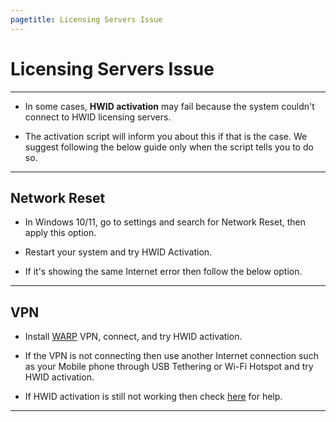 ```yaml
---
pagetitle: Licensing Servers Issue
---
```


# Licensing Servers Issue

------------------------------------------------------------------------

-   In some cases, **HWID activation** may fail because the system couldn't connect to HWID licensing servers.

-   The activation script will inform you about this if that is the case. We suggest following the below guide only when the script tells you to do so.

------------------------------------------------------------------------

## Network Reset

-   In Windows 10/11, go to settings and search for Network Reset, then apply this option.

-   Restart your system and try HWID Activation.

-   If it's showing the same Internet error then follow the below option.

------------------------------------------------------------------------

## VPN

-   Install [WARP](https://1.1.1.1/) VPN, connect, and try HWID activation.

-   If the VPN is not connecting then use another Internet connection such as your Mobile phone through USB Tethering or Wi-Fi Hotspot and try HWID activation.

-   If HWID activation is still not working then check [here](troubleshoot.html) for help.

------------------------------------------------------------------------
